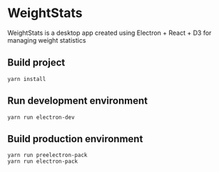 # WeightStats

WeightStats is a desktop app created using Electron + React + D3 for managing
weight statistics

## Build project

```
yarn install
```

## Run development environment

```
yarn run electron-dev
```

## Build production environment

```
yarn run preelectron-pack
yarn run electron-pack
```

